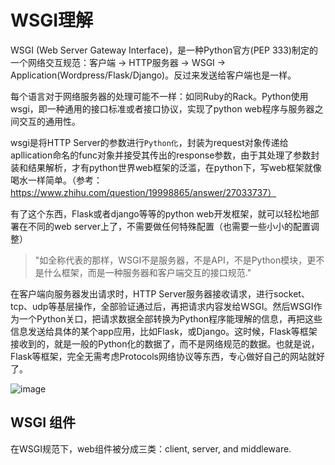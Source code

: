 # WSGI理解

WSGI (Web Server Gateway Interface)，是一种Python官方(PEP 333)制定的一个网络交互规范：客户端 -> HTTP服务器 -> WSGI -> Application(Wordpress/Flask/Django)。反过来发送给客户端也是一样。

每个语言对于网络服务器的处理可能不一样：如同Ruby的Rack。Python使用wsgi，即一种通用的接口标准或者接口协议，实现了python web程序与服务器之间交互的通用性。

wsgi是将HTTP Server的参数进行`Python化`，封装为request对象传递给apllication命名的func对象并接受其传出的response参数，由于其处理了参数封装和结果解析，才有python世界web框架的泛滥，在python下，写web框架就像喝水一样简单。（参考：https://www.zhihu.com/question/19998865/answer/27033737）

有了这个东西，Flask或者django等等的python web开发框架，就可以轻松地部署在不同的web server上了，不需要做任何特殊配置（也需要一些小小的配置调整）

> "如全称代表的那样，WSGI不是服务器，不是API，不是Python模块，更不是什么框架，而是一种服务器和客户端交互的接口规范."

在客户端向服务器发出请求时，HTTP Server服务器接收请求，进行socket、tcp、udp等基层操作，全部验证通过后，再把请求内容发给WSGI。然后WSGI作为一个Python关口，把请求数据全部转换为Python程序能理解的信息，再把这些信息发送给具体的某个app应用，比如Flask，或Django。这时候，Flask等框架接收到的，就是一般的Python化的数据了，而不是网络规范的数据。也就是说，Flask等框架，完全无需考虑Protocols网络协议等东西，专心做好自己的网站就好了。

![image](https://user-images.githubusercontent.com/14041622/48410274-1ee23380-e779-11e8-96f0-df5e585b3722.png)

## WSGI 组件
在WSGI规范下，web组件被分成三类：client, server, and middleware.
